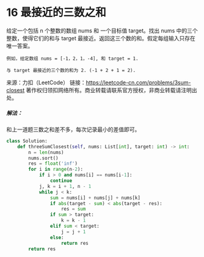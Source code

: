 # 16 最接近的三数之和

给定一个包括 n 个整数的数组 nums 和 一个目标值 target。找出 nums 中的三个整数，使得它们的和与 target 最接近。返回这三个数的和。假定每组输入只存在唯一答案。

```
例如，给定数组 nums = [-1，2，1，-4], 和 target = 1.

与 target 最接近的三个数的和为 2. (-1 + 2 + 1 = 2).
```

来源：力扣（LeetCode）
链接：https://leetcode-cn.com/problems/3sum-closest
著作权归领扣网络所有。商业转载请联系官方授权，非商业转载请注明出处。

##### 解法：

和上一道题三数之和差不多，每次记录最小的差值即可。

```python
class Solution:
    def threeSumClosest(self, nums: List[int], target: int) -> int:
        n = len(nums)
        nums.sort()
        res = float('inf')
        for i in range(n-2):
            if i > 0 and nums[i] == nums[i-1]:
                continue
            j, k = i + 1, n - 1
            while j < k:
                sum = nums[i] + nums[j] + nums[k]
                if abs(target - sum) < abs(target - res):
                    res = sum
                if sum > target:
                    k = k - 1
                elif sum < target:
                    j = j + 1
                else:
                    return res
        return res
```

